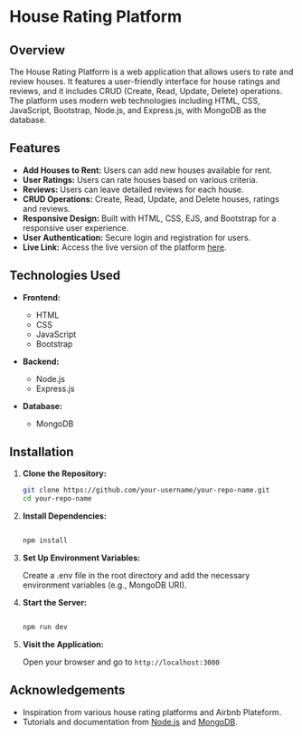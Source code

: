 # House Rating Platform

## Overview

The House Rating Platform is a web application that allows users to rate and review houses. It features a user-friendly interface for house ratings and reviews, and it includes CRUD (Create, Read, Update, Delete) operations. The platform uses modern web technologies including HTML, CSS, JavaScript, Bootstrap, Node.js, and Express.js, with MongoDB as the database.

## Features

- **Add Houses to Rent:** Users can add new houses available for rent.
- **User Ratings:** Users can rate houses based on various criteria.
- **Reviews:** Users can leave detailed reviews for each house.
- **CRUD Operations:** Create, Read, Update, and Delete houses, ratings and reviews.
- **Responsive Design:** Built with HTML, CSS, EJS, and Bootstrap for a responsive user experience.
- **User Authentication:** Secure login and registration for users.
- **Live Link:** Access the live version of the platform [here](https://house-renting-platform.onrender.com/listings/).

## Technologies Used

- **Frontend:**
  - HTML
  - CSS
  - JavaScript
  - Bootstrap

- **Backend:**
  - Node.js
  - Express.js

- **Database:**
  - MongoDB

## Installation

1. **Clone the Repository:**
   ```bash
   git clone https://github.com/your-username/your-repo-name.git
   cd your-repo-name

2. **Install Dependencies:**
   ```bash
   
   npm install
3. **Set Up Environment Variables:**
   
    Create a .env file in the root directory and add the necessary environment variables (e.g., MongoDB URI).

4. **Start the Server:**
   ```bash
   
   npm run dev
5. **Visit the Application:**

   Open your browser and go to `http://localhost:3000`

## Acknowledgements

- Inspiration from various house rating platforms and Airbnb Plateform.
- Tutorials and documentation from [Node.js](https://nodejs.org/) and [MongoDB](https://www.mongodb.com/).
   

